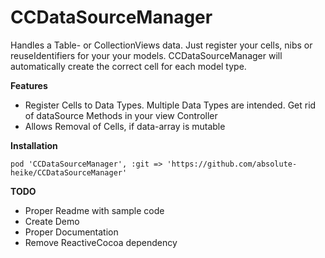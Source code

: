 CCDataSourceManager
===================

Handles a Table- or CollectionViews data. Just register your cells, nibs or reuseIdentifiers for your your models. CCDataSourceManager will automatically create the correct cell for each model type.


__Features__

* Register Cells to Data Types. Multiple Data Types are intended. Get rid of dataSource Methods in your view Controller
* Allows Removal of Cells, if data-array is mutable

__Installation__

```
pod 'CCDataSourceManager', :git => 'https://github.com/absolute-heike/CCDataSourceManager'
```


__TODO__

* Proper Readme with sample code
* Create Demo
* Proper Documentation
* Remove ReactiveCocoa dependency
